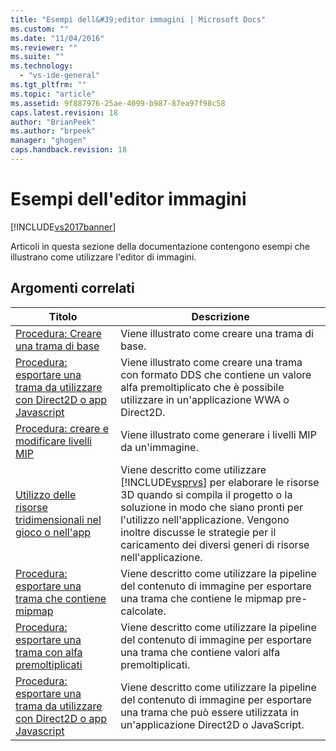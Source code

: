 ```yaml
---
title: "Esempi dell&#39;editor immagini | Microsoft Docs"
ms.custom: ""
ms.date: "11/04/2016"
ms.reviewer: ""
ms.suite: ""
ms.technology: 
  - "vs-ide-general"
ms.tgt_pltfrm: ""
ms.topic: "article"
ms.assetid: 9f887976-25ae-4099-b987-87ea97f98c58
caps.latest.revision: 18
author: "BrianPeek"
ms.author: "brpeek"
manager: "ghogen"
caps.handback.revision: 18
---
```

# Esempi dell&#39;editor immagini
[!INCLUDE[vs2017banner](../code-quality/includes/vs2017banner.md)]

Articoli in questa sezione della documentazione contengono esempi che illustrano come utilizzare l'editor di immagini.  
  
## Argomenti correlati  
  
|Titolo|Descrizione|  
|------------|-----------------|  
|[Procedura: Creare una trama di base](../Topic/How%20to:%20Create%20a%20Basic%20Texture.md)|Viene illustrato come creare una trama di base.|  
|[Procedura: esportare una trama da utilizzare con Direct2D o app Javascript](../Topic/How%20to:%20Export%20a%20Texture%20for%20Use%20with%20Direct2D%20or%20Javascipt%20Apps.md)|Viene illustrato come creare una trama con formato DDS che contiene un valore alfa premoltiplicato che è possibile utilizzare in un'applicazione WWA o Direct2D.|  
|[Procedura: creare e modificare livelli MIP](../Topic/How%20to:%20Create%20and%20Modify%20MIP%20Levels.md)|Viene illustrato come generare i livelli MIP da un'immagine.|  
|[Utilizzo delle risorse tridimensionali nel gioco o nell'app](../designers/using-3-d-assets-in-your-game-or-app.md)|Viene descritto come utilizzare [!INCLUDE[vsprvs](../code-quality/includes/vsprvs_md.md)] per elaborare le risorse 3D quando si compila il progetto o la soluzione in modo che siano pronti per l'utilizzo nell'applicazione.  Vengono inoltre discusse le strategie per il caricamento dei diversi generi di risorse nell'applicazione.|  
|[Procedura: esportare una trama che contiene mipmap](../designers/how-to-export-a-texture-that-contains-mipmaps.md)|Viene descritto come utilizzare la pipeline del contenuto di immagine per esportare una trama che contiene le mipmap pre\-calcolate.|  
|[Procedura: esportare una trama con alfa premoltiplicati](../designers/how-to-export-a-texture-that-has-premultiplied-alpha.md)|Viene descritto come utilizzare la pipeline del contenuto di immagine per esportare una trama che contiene valori alfa premoltiplicati.|  
|[Procedura: esportare una trama da utilizzare con Direct2D o app Javascript](../Topic/How%20to:%20Export%20a%20Texture%20for%20Use%20with%20Direct2D%20or%20Javascipt%20Apps.md)|Viene descritto come utilizzare la pipeline del contenuto di immagine per esportare una trama che può essere utilizzata in un'applicazione Direct2D o JavaScript.|
